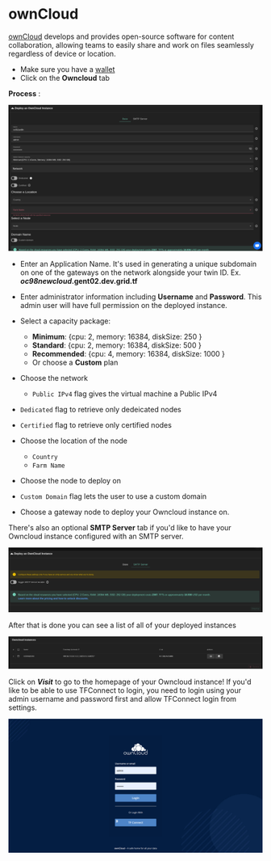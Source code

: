 # ownCloud

[ownCloud](https://owncloud.com/) develops and provides open-source software for content collaboration, allowing teams to easily share and work on files seamlessly regardless of device or location.


- Make sure you have a [wallet](./wallet_connector.md)
- Click on the **Owncloud** tab

__Process__ :

![ ](../img/owncloud1.png)

- Enter an Application Name. It's used in generating a unique subdomain on one of the gateways on the network alongside your twin ID. Ex. ***oc98newcloud*.gent02.dev.grid.tf**

- Enter administrator information including **Username** and **Password**. This admin user will have full permission on the deployed instance.
- Select a capacity package:
    - **Minimum**: {cpu: 2, memory: 16384, diskSize: 250 }
    - **Standard**: {cpu: 2, memory: 16384, diskSize: 500 }
    - **Recommended**: {cpu: 4, memory: 16384, diskSize: 1000 }
    - Or choose a **Custom** plan
- Choose the network
   - `Public IPv4` flag gives the virtual machine a Public IPv4
- `Dedicated` flag to retrieve only dedeicated nodes 
- `Certified` flag to retrieve only certified nodes 
- Choose the location of the node
   - `Country`
   - `Farm Name`
- Choose the node to deploy on 
- `Custom Domain` flag lets the user to use a custom domain
- Choose a gateway node to deploy your Owncloud instance on.

There's also an optional **SMTP Server** tab if you'd like to have your Owncloud instance configured with an SMTP server.

![ ](../img/owncloud4.png)

After that is done you can see a list of all of your deployed instances

![ ](../img/owncloud5.png)

Click on ***Visit*** to go to the homepage of your Owncloud instance! If you'd like to be able to use TFConnect to login, you need to login using your admin username and password first and allow TFConnect login from settings.

![ ](../img/owncloud6.png)
